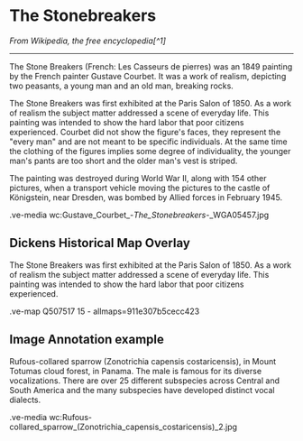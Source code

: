# The Stonebreakers

_From Wikipedia, the free encyclopedia[^1]_

---
The Stone Breakers (French: Les Casseurs de pierres) was an 1849 painting by the French painter Gustave Courbet. It was a work of realism, depicting two peasants, a young man and an old man, breaking rocks.

The Stone Breakers was first exhibited at the Paris Salon of 1850. As a work of realism the subject matter addressed a scene of everyday life. This painting was intended to show the hard labor that poor citizens experienced. Courbet did not show the figure's faces, they represent the "every man" and are not meant to be specific individuals. At the same time the clothing of the figures implies some degree of individuality, the younger man's pants are too short and the older man's vest is striped.

The painting was destroyed during World War II, along with 154 other pictures, when a transport vehicle moving the pictures to the castle of Königstein, near Dresden, was bombed by Allied forces in February 1945.

.ve-media wc:Gustave_Courbet_-_The_Stonebreakers_-_WGA05457.jpg

## Dickens Historical Map Overlay

The Stone Breakers was first exhibited at the Paris Salon of 1850. As a work of realism the subject matter addressed a scene of everyday life. This painting was intended to show the hard labor that poor citizens experienced. 

.ve-map Q507517 15
    - allmaps=911e307b5cecc423
    
## Image Annotation example
Rufous-collared sparrow (Zonotrichia capensis costaricensis), in Mount Totumas cloud forest, in Panama. The male is famous for its diverse vocalizations. There are over 25 different subspecies across Central and South America and the many subspecies have developed distinct vocal dialects.  

.ve-media wc:Rufous-collared_sparrow_(Zonotrichia_capensis_costaricensis)_2.jpg
   